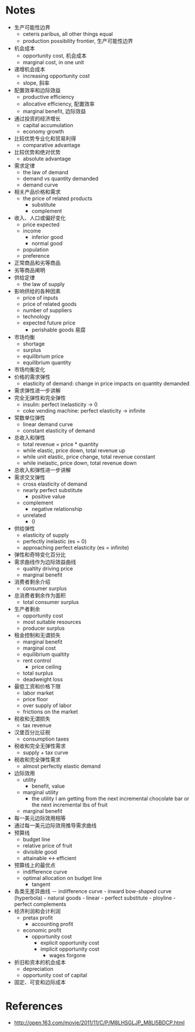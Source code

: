 # Notes
 
 - 生产可能性边界
    - ceteris paribus, all other things equal
    - production possibility frontier, 生产可能性边界
 - 机会成本
    - opportunity cost, 机会成本
    - marginal cost, in one unit
 - 递增机会成本
    - increasing opportunity cost
    - slope, 斜率
 - 配置效率和边际效益
    - productive efficiency
    - allocative efficiency, 配置效率
    - marginal benefit, 边际效益
 - 通过投资的经济增长
    - capital accumulation
    - economy growth
 - 比较优势专业化和贸易利得
    - comparative advantage
 - 比较优势和绝对优势
    - absolute advantage
 - 需求定律
    - the law of demand
    - demand vs quantity demanded
    - demand curve
 - 相关产品价格和需求
    - the price of related products
        - substitute
        - complement
 - 收入、人口或偏好变化
    - price expected
    - income
        - inferior good
        - normal good
    - population
    - preference
 - 正常商品和劣等商品
 - 劣等商品阐明
 - 供给定律 
    - the law of supply
 - 影响供给的各种因素
    - price of inputs
    - price of related goods
    - number of suppliers
    - technology
    - expected future price
        - perishable goods 易腐
 - 市场均衡
    - shortage
    - surplus
    - equilibrium price
    - equilibrium quantity
 - 市场均衡变化
 - 价格的需求弹性
    - elasticity of demand: change in price impacts on quantity demanded
 - 需求弹性进一步讲解
 - 完全无弹性和完全弹性
    - insulin: perfect inelasticity -> 0
    - coke vending machine: perfect elasticity -> infinite
 - 常数单位弹性
    - linear demand curve
    - constant elasticity of demand
 - 总收入和弹性
    - total revenue = price * quantity
    - while elastic, price down, total revenue up
    - while unit elastic, price change, total revenue constant
    - while inelastic, price down, total revenue down
 - 总收入和弹性进一步讲解
 - 需求交叉弹性
    - cross elasticity of demand
    - nearly perfect substitute
        - positive value
    - complement
        - negative relationship
    - unrelated
        - 0
 - 供给弹性
    - elasticity of supply
    - perfectly inelastic (es = 0)
    - approaching perfect elasticity (es = infinite)
 - 弹性和奇特变化百分比
 - 需求曲线作为边际效益曲线
    - qualtity driving price
    - marginal benefit
 - 消费者剩余介绍
    - consumer surplus
 - 总消费者剩余作为面积
    - total consumer surplus
 - 生产者剩余
    - opportunity cost
    - most suitable resources
    - producer surplus
 - 租金控制和无谓损失
    - marginal benefit
    - marginal cost
    - equilibrium qualtity
    - rent control
        - price ceiling
    - total surplus
    - deadweight loss
 - 最低工资和价格下限
    - labor market
    - price floor
    - over supply of labor
    - frictions on the market
 - 税收和无谓损失
    - tax revenue
 - 汉堡百分比征税
    - consumption taxes
 - 税收和完全无弹性需求
    - supply + tax curve
 - 税收和完全弹性需求
    - almost perfectly elastic demand
 - 边际效用
    - utility
        - benefit, value
    - marginal utility
        - the utility I am getting from the next incremental chocolate bar or the next incremental lbs of fruit
    - marginal benefit
 - 每一美元边际效用相等
 - 通过每一美元边际效用推导需求曲线
 - 预算线
    - budget line
    - relative price of fruit
    - divisible good
    - attainable <-> efficient
 - 预算线上的最优点
    - indifference curve
    - optimal allocation on budget line
        - tangent
 - 各类无差异曲线
    － indifference curve
        - inward bow-shaped curve (hyperbola)
            - natural goods
        - linear
            - perfect substitute
        - ployline
            - perfect complements
 - 经济利润和会计利润
    - pretax profit
        - accounting profit
    - economic profit
        - opportunity cost
            - explicit opportunity cost
            - implicit opportunity cost
                - wages forgone
 - 折旧和资本的机会成本
    - depreciation
    - opportunity cost of capital
 - 固定、可变和边际成本
    
# References 
 
 - http://open.163.com/movie/2011/11/C/P/M8LHSGLJP_M8LI5BDCP.html